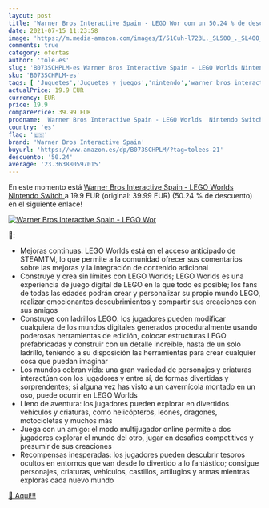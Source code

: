 ```yaml
---
layout: post
title: 'Warner Bros Interactive Spain - LEGO Wor con un 50.24 % de descuento'
date: 2021-07-15 11:23:58
image: 'https://m.media-amazon.com/images/I/51Cuh-l723L._SL500_._SL400_.jpg'
comments: true
category: ofertas
author: 'tole.es'
slug: 'B073SCHPLM-es Warner Bros Interactive Spain - LEGO Worlds Nintendo Switch'
sku: 'B073SCHPLM-es'
tags: [ 'Juguetes','Juguetes y juegos','nintendo','warner bros interactive spain', ]
actualPrice: 19.9 EUR
currency: EUR
price: 19.9
comparePrice: 39.99 EUR
prodname: 'Warner Bros Interactive Spain - LEGO Worlds  Nintendo Switch '
country: 'es'
flag: '🇪🇸'
brand: 'Warner Bros Interactive Spain'
buyurl: 'https://www.amazon.es/dp/B073SCHPLM/?tag=tolees-21'
descuento: '50.24'
average: '23.363880597015'
---
```


En este momento está [Warner Bros Interactive Spain - LEGO Worlds  Nintendo Switch ](https://www.amazon.es/dp/B073SCHPLM/?tag=tolees-21) a 19.9 EUR (original: 39.99 EUR) (50.24 %  de descuento) en el siguiente enlace!

[![Warner Bros Interactive Spain - LEGO Wor](https://m.media-amazon.com/images/I/51Cuh-l723L._SL500_._SL400_.jpg)](https://www.amazon.es/dp/B073SCHPLM/?tag=tolees-21)

🔎:

- Mejoras continuas: LEGO Worlds está en el acceso anticipado de STEAMTM, lo que permite a la comunidad ofrecer sus comentarios sobre las mejoras y la integración de contenido adicional
- Construye y crea sin límites con LEGO Worlds; LEGO Worlds es una experiencia de juego digital de LEGO en la que todo es posible; los fans de todas las edades podrán crear y personalizar su propio mundo LEGO, realizar emocionantes descubrimientos y compartir sus creaciones con sus amigos
- Construye con ladrillos LEGO: los jugadores pueden modificar cualquiera de los mundos digitales generados proceduralmente usando poderosas herramientas de edición, colocar estructuras LEGO prefabricadas y construir con un detalle increíble, hasta de un solo ladrillo, teniendo a su disposición las herramientas para crear cualquier cosa que puedan imaginar
- Los mundos cobran vida: una gran variedad de personajes y criaturas interactúan con los jugadores y entre sí, de formas divertidas y sorprendentes; si alguna vez has visto a un cavernícola montado en un oso, puede ocurrir en LEGO Worlds
- Lleno de aventura: los jugadores pueden explorar en divertidos vehículos y criaturas, como helicópteros, leones, dragones, motocicletas y muchos más
- Juega con un amigo: el modo multijugador online permite a dos jugadores explorar el mundo del otro, jugar en desafíos competitivos y presumir de sus creaciones
- Recompensas inesperadas: los jugadores pueden descubrir tesoros ocultos en entornos que van desde lo divertido a lo fantástico; consigue personajes, criaturas, vehículos, castillos, artilugios y armas mientras exploras cada nuevo mundo

[🛒 Aquí!!!](https://www.amazon.es/dp/B073SCHPLM/?tag=tolees-21)

